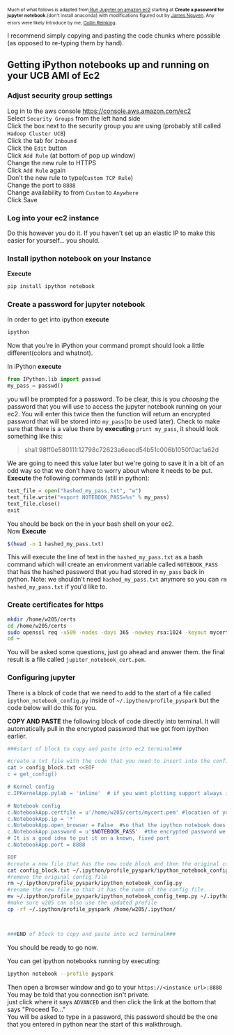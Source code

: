 <SPAN STYLE="font-size: 75%">Much of what follows is adapted from<a href="https://chrisalbon.com/jupyter/run_project_jupyter_on_amazon_ec2.html"> Run Jupyter on amazon ec2</a> starting at <b>Create a password for jupyter notebook</b>.(don't install anaconda) with modifications figured out by <a href="https://www.linkedin.com/in/james-nguyen-6575a431/"> James Nguyen</a>.  Any errors were likely introduce by me, <a href="https://www.linkedin.com/in/collin-reinking/">Collin Reinking</a></SPAN>.  

I recommend simply copying and pasting the code chunks where possible (as opposed to re-typing them by hand).

## Getting iPython notebooks up and running on your UCB AMI of Ec2

### Adjust security group settings
Log in to the aws console https://console.aws.amazon.com/ec2  
Select `Security Groups` from the left hand side  
Click the box next to the security group you are using (probably still called `Hadoop Cluster UCB`)  
Click the tab for `Inbound`  
Click the `Edit` button  
Click `Add Rule` (at bottom of pop up window)  
Change the new rule to HTTPS  
Click `Add Rule` again  
Don't the new rule to type(`Custom TCP Rule`)  
Change the port to `8888`  
Change availability to from `Custom` to `Anywhere`  
Click Save  

### Log into your ec2 instance
Do this however you do it.  If you haven't set up an elastic IP to make this easier for yourself... you should.

### Install ipython notebook on your Instance
**Execute**
```bash
pip install ipython notebook
```

### Create a password for jupyter notebook
In order to get into ipython **execute**
```bash
ipython
```

Now that you're in iPython your command prompt should look a little different(colors and whatnot).

In iPython **execute**
```python
from IPython.lib import passwd
my_pass = passwd()
```
you will be prompted for a password.  To be clear, this is you *choosing* the password that you will use to access the jupyter notebook running on your ec2. You will enter this twice then the function will return an encrypted password that will be stored into `my_pass`(to be used later).  Check to make sure that there is a value there by **executing** `print my_pass`, it should look something like this:

> sha1:98ff0e580111:12798c72623a6eecd54b51c006b1050f0ac1a62d

We are going to need this value later but we're going to save it in a bit of an odd way so that we don't have to worry about where it needs to be put.    
**Execute** the following commands (still in python):
```python
text_file = open("hashed_my_pass.txt", "w")
text_file.write("export NOTEBOOK_PASS=%s" % my_pass)
text_file.close()
exit
```
You should be back on the in your bash shell on your ec2.  
Now **Execute**
```bash
$(head -n 1 hashed_my_pass.txt)
```
This will execute the line of text in the `hashed_my_pass.txt` as a bash command which will create an environment variable called `NOTEBOOK_PASS` that has the hashed password that you had stored in `my_pass` back in python.  Note:  we shouldn't need `hashed_my_pass.txt` anymore so you can `rm hashed_my_pass.txt` if you'd like to.

### Create certificates for https
```bash
mkdir /home/w205/certs
cd /home/w205/certs
sudo openssl req -x509 -nodes -days 365 -newkey rsa:1024 -keyout mycert.pem -out mycert.pem
cd ~
```
You will be asked some questions, just go ahead and answer them.  the final result is a file called `jupiter_notebook_cert.pem`.

### Configuring jupyter
There is a block of code that we need to add to the start of a file called `ipython_notebook_config.py` inside of `~/.ipython/profile_pyspark` but the code below will do this for you.

**COPY AND PASTE** the following block of code directly into terminal.  It will automatically pull in the encrypted password that we got from ipython earlier.

```bash
###start of block to copy and paste into ec2 terminal###

#create a txt file with the code that you need to insert into the config file.
cat > config_block.txt <<EOF
c = get_config()

# Kernel config
c.IPKernelApp.pylab = 'inline'  # if you want plotting support always in your notebook

# Notebook config
c.NotebookApp.certfile = u'/home/w205/certs/mycert.pem' #location of your certificate file
c.NotebookApp.ip = '*'
c.NotebookApp.open_browser = False  #so that the ipython notebook does not opens up a browser by default
c.NotebookApp.password = u'$NOTEBOOK_PASS'  #the encrypted password we generated earlier
# It is a good idea to put it on a known, fixed port
c.NotebookApp.port = 8888

EOF
#create a new file that has the new code block and then the original config file.
cat config_block.txt ~/.ipython/profile_pyspark/ipython_notebook_config.py > ~/.ipython/profile_pyspark/ipython_notebook_config_temp.py
#remove the original config file
rm ~/.ipython/profile_pyspark/ipython_notebook_config.py
#rename the new file so that it has the name of the config file.
mv ~/.ipython/profile_pyspark/ipython_notebook_config_temp.py ~/.ipython/profile_pyspark/ipython_notebook_config.py
#make sure w205 can also use the updated profile
cp -rf ~/.ipython/profile_pyspark /home/w205/.ipython/



###END of block to copy and paste into ec2 terminal###
```

You should be ready to go now.

You can get ipython notebooks running by executing:
```bash
ipython notebook --profile pyspark
```

Then open a browser window and go to your `https://<instance url>:8888`  
You may be told that you connection isn't private.  
just click where it says `ADVANCED` and then click the link at the bottom that says "Proceed To..."  
You will be asked to type in a password, this password should be the one that you entered in python near the start of this walkthrough.  
